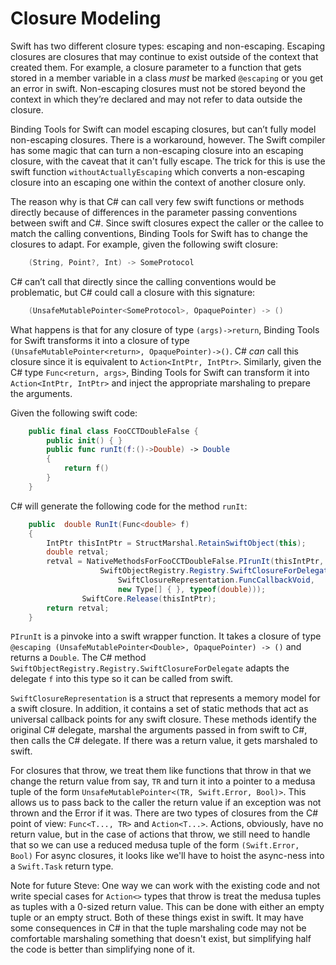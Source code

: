 # Closure Modeling
Swift has two different closure types: escaping and non-escaping. Escaping closures are closures that may continue to exist outside of the context that created them. For example, a closure parameter to a function that gets stored in a member variable in a class *must* be marked `@escaping` or you get an error in swift. Non-escaping closures must not be stored beyond the context in which they’re declared and may not refer to data outside the closure.

Binding Tools for Swift can model escaping closures, but can’t fully model non-escaping closures. There is a workaround, however. The Swift compiler has some magic that can turn a non-escaping closure into an escaping closure, with the caveat that it can't fully escape. The trick for this is use the swift function `withoutActuallyEscaping` which converts a non-escaping closure into an escaping one within the context of another closure only. 

The reason why is that C# can call very few swift functions or methods directly because of differences in the parameter passing conventions between swift and C#. Since swift closures expect the caller or the callee to match the calling conventions, Binding Tools for Swift has to change the closures to adapt.  For example, given the following swift closure:

```swift
    (String, Point?, Int) -> SomeProtocol
```
C# can’t call that directly since the calling conventions would be problematic, but C# could call a closure with this signature:
```swift
    (UnsafeMutablePointer<SomeProtocol>, OpaquePointer) -> ()
```
What happens is that for any closure of type `(args)->return`, Binding Tools for Swift transforms it into a closure of type `(UnsafeMutablePointer<return>, OpaquePointer)->()`. C# *can* call this closure since it is equivalent to `Action<IntPtr, IntPtr>`. Similarly, given the C# type `Func<return, args>`, Binding Tools for Swift can transform it into `Action<IntPtr, IntPtr>` and inject the appropriate marshaling to prepare the arguments.

Given the following swift code:
```swift
    public final class FooCCTDoubleFalse {
        public init() { }
        public func runIt(f:()->Double) -> Double
        {
            return f()
        }
    }
```
C# will generate the following code for the method `runIt`:
```csharp
    public  double RunIt(Func<double> f)
    {
        IntPtr thisIntPtr = StructMarshal.RetainSwiftObject(this);
        double retval;
        retval = NativeMethodsForFooCCTDoubleFalse.PIrunIt(thisIntPtr,
                    SwiftObjectRegistry.Registry.SwiftClosureForDelegate(f,
                        SwiftClosureRepresentation.FuncCallbackVoid,
                        new Type[] { }, typeof(double)));
                SwiftCore.Release(thisIntPtr);
        return retval;
    }
```
`PIrunIt` is a pinvoke into a swift wrapper function. It takes a closure of type `@escaping (UnsafeMutablePointer<Double>, OpaquePointer) -> ()` and returns a `Double`. The C# method `SwiftObjectRegistry.Registry.SwiftClosureForDelegate` adapts the delegate `f` into this type so it can be called from swift.

`SwiftClosureRepresentation` is a struct that represents a memory model for a swift closure. In addition, it contains a set of static methods that act as universal callback points for any swift closure. These methods identify the original C# delegate, marshal the arguments passed in from swift to C#, then calls the C# delegate. If there was a return value, it gets marshaled to swift.

For closures that throw, we treat them like functions that throw in that we change the return value from say, `TR` and turn it into a pointer to a medusa tuple of the form `UnsafeMutablePointer<(TR, Swift.Error, Bool)>`. This allows us to pass back to the caller the return value if an exception was not thrown and the Error if it was.
There are two types of closures from the C# point of view: `Func<T..., TR>` and `Action<T...>`. Actions, obviously, have no return value, but in the case of actions that throw, we still need to handle that so we can use a reduced medusa tuple of the form `(Swift.Error, Bool)`
For async closures, it looks like we'll have to hoist the async-ness into a `Swift.Task` return type.

Note for future Steve:
One way we can work with the existing code and not write special cases for `Action<>` types that throw is treat the medusa tuples as tuples with a 0-sized return value. This can be done with either an empty tuple or an empty struct. Both of these things exist in swift. It may have some consequences in C# in that the tuple marshaling code may not be comfortable marshaling something that doesn't exist, but simplifying half the code is better than simplifying none of it.